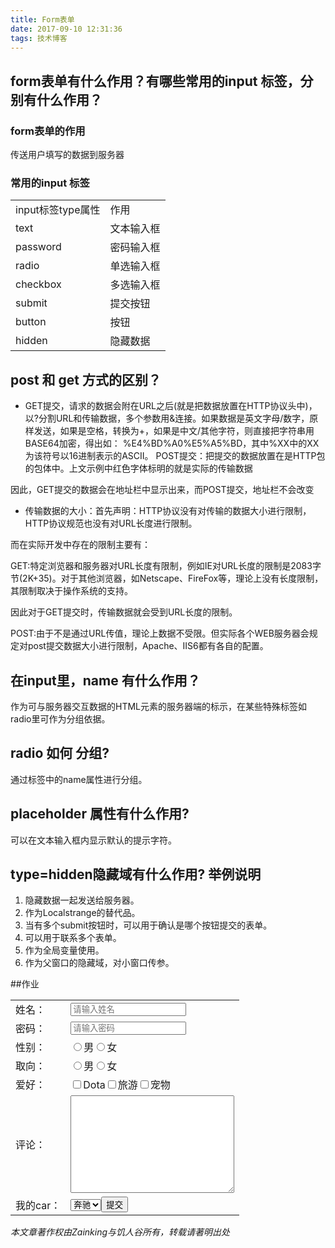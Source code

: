 ```yaml
---
title: Form表单
date: 2017-09-10 12:31:36
tags: 技术博客
---
```

## form表单有什么作用？有哪些常用的input 标签，分别有什么作用？
### form表单的作用

传送用户填写的数据到服务器

### 常用的input 标签

<table> <tr> <td>input标签type属性</td> <td>作用</td> </tr> <tr> <td>text</td> <td>文本输入框</td> </tr> <tr> <td>password</td> <td>密码输入框</td> </tr> <tr> <td>radio</td> <td>单选输入框</td> </tr> <tr> <td>checkbox</td> <td>多选输入框</td> </tr> <tr> <td>submit</td> <td>提交按钮</td> </tr> <tr> <td>button</td> <td>按钮</td> </tr> <tr> <td>hidden</td> <td>隐藏数据</td> </tr> </table>

## post 和 get 方式的区别？

* GET提交，请求的数据会附在URL之后(就是把数据放置在HTTP协议头中)，以?分割URL和传输数据，多个参数用&连接。如果数据是英文字母/数字，原样发送，如果是空格，转换为+，如果是中文/其他字符，则直接把字符串用BASE64加密，得出如： %E4%BD%A0%E5%A5%BD，其中%XX中的XX为该符号以16进制表示的ASCII。
POST提交：把提交的数据放置在是HTTP包的包体中。上文示例中红色字体标明的就是实际的传输数据

因此，GET提交的数据会在地址栏中显示出来，而POST提交，地址栏不会改变

* 传输数据的大小：首先声明：HTTP协议没有对传输的数据大小进行限制，HTTP协议规范也没有对URL长度进行限制。

而在实际开发中存在的限制主要有：

GET:特定浏览器和服务器对URL长度有限制，例如IE对URL长度的限制是2083字节(2K+35)。对于其他浏览器，如Netscape、FireFox等，理论上没有长度限制，其限制取决于操作系统的支持。

因此对于GET提交时，传输数据就会受到URL长度的限制。

POST:由于不是通过URL传值，理论上数据不受限。但实际各个WEB服务器会规定对post提交数据大小进行限制，Apache、IIS6都有各自的配置。

## 在input里，name 有什么作用？

作为可与服务器交互数据的HTML元素的服务器端的标示，在某些特殊标签如radio里可作为分组依据。

## radio 如何 分组?

通过标签中的name属性进行分组。

## placeholder 属性有什么作用?

可以在文本输入框内显示默认的提示字符。

## type=hidden隐藏域有什么作用? 举例说明

1. 隐藏数据一起发送给服务器。
2. 作为Localstrange的替代品。
3. 当有多个submit按钮时，可以用于确认是哪个按钮提交的表单。
4. 可以用于联系多个表单。
5. 作为全局变量使用。
6. 作为父窗口的隐藏域，对小窗口传参。

##作业

<form action="#"> <table> <tr> <td>姓名：</td> <td><input type="text" placeholder="请输入姓名"></td> </tr> <tr> <td>密码：</td> <td><input type="password" placeholder="请输入密码"></td> </tr> <tr> <td>性别：</td> <td><input type="radio" name="sex" value="male">男<input type="radio" name="sex" value="female">女</td> </tr> <tr> <td>取向：</td> <td><input type="radio" name="like" value="male">男<input type="radio" name="like" value="female">女</td> </tr> <tr> <td>爱好：</td> <td><input name="favorite" type="checkbox" value="dota">Dota<input name="favorite" type="checkbox" value="旅游">旅游<input name="favorite" type="checkbox" value="宠物">宠物</td> </tr> <tr> <td>评论：</td> <td><textarea name="comment" id="comment" cols="30" rows="10"></textarea></td> </tr> <tr> <td>我的car：</td> <td><select name="mycar" id="mycar"> <option value="奔驰">奔驰</option> <option value="宝马">宝马</option> </select><input type="submit" value="提交"></td> </tr> </table> </form>

*本文章著作权由Zainking与饥人谷所有，转载请著明出处*